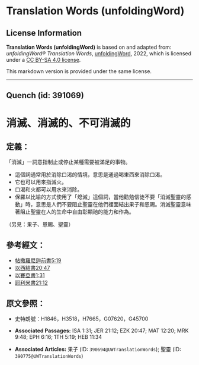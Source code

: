 # Translation Words (unfoldingWord)

## License Information

**Translation Words (unfoldingWord)** is based on and adapted from: _unfoldingWord® Translation Words_, [unfoldingWord](https://unfoldingword.org/utw), 2022, which is licensed under a [CC BY-SA 4.0 license](https://creativecommons.org/licenses/by-sa/4.0/legalcode.en).

This markdown version is provided under the same license.



--------------------------------

## Quench (id: 391069)

消滅、消滅的、不可消滅的
============

定義：
---

「消滅」一詞意指制止或停止某種需要被滿足的事物。

* 這個詞通常用於消除口渴的情境，意思是通過喝東西來消除口渴。
* 它也可以用來指滅火。
* 口渴和火都可以用水來消除。
* 保羅以比喻的方式使用了「熄滅」這個詞，當他勸勉信徒不要「消滅聖靈的感動」時，意思是人們不要阻止聖靈在他們裡面結出果子和恩賜。消滅聖靈意味著阻止聖靈在人的生命中自由彰顯祂的能力和作為。

（另見：果子、恩賜、聖靈）

參考經文：
-----

* [帖撒羅尼迦前書5:19](https://ref.ly/1Thess5:19)
* [以西結書20:47](https://ref.ly/Ezek20:47)
* [以賽亞書1:31](https://ref.ly/Isa1:31)
* [耶利米書21:12](https://ref.ly/Jer21:12)

原文參照：
-----

* 史特朗號：H1846，H3518，H7665，G07620，G45700

* **Associated Passages:** ISA 1:31; JER 21:12; EZK 20:47; MAT 12:20; MRK 9:48; EPH 6:16; 1TH 5:19; HEB 11:34
* **Associated Articles:** 果子 (ID: `390694@UWTranslationWords`); 聖靈 (ID: `390775@UWTranslationWords`)

